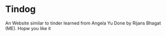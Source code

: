 # Tindog
An Website similar to tinder learned from Angela Yu Done by Rijans Bhagat (ME).
Hopw you like it
